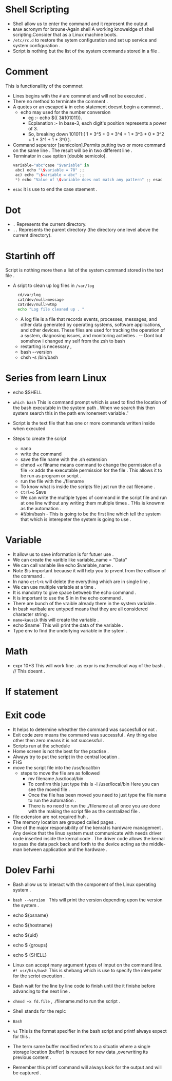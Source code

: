 # Shell Scripting 
 -  Shell allow us to enter the command and it represent the output
 - `BASH` acronym for broune-Again shell
 A working knoweldge of shell scripting.Consider that as a Linux machine boots.
 - `/etc/rc.d` to restore the sytem configuration  and set up service and system configuration .
 - Script is nothing but the list of the system commands stored in a file .

  # Comment
  This is functionallity of the commnet  
- Lines begins with the `#` are commnet and will not be executed .
- There no method to terminate the comment .
-  A quotes or an escaped  # in echo statement doesnt begin a commnet .
    - echo may used for the number conversion 
        - eg :- echo $(( 3#101011)).
        -  Ecplanation :- In base-3, each digit's position represents a power of 3.
        - So, breaking down 101011:( 1 * 3^5 + 0 * 3^4 + 1 * 3^3 + 0 * 3^2 + 1 * 3^1 +  1 * 3^0 ).
 - Command seperator [semicolon].Permits putting two or more command on the same line . The result will be in two different line .
 - Terminator in `case` option [double semicolo].
   ```Rust
   variable="abc"case "$variable" in
    abc) echo "\$variable = 78" ;;
    ac) echo "\$variable = abc" ;;
    *) echo "Value of \$variable does not match any pattern" ;; esac
 - `esac` it is use to end the case staement .

  # Dot 

  - `.` Represents the current directory.
  - `..` Represents the parent directory (the directory one level above the current directory).
  
# Startinh off
Script is nothing more then a list of the system command stored in the text file .

- A sript to clean up log files in `/var/log`
   ```bash
     cd/var/log
     cat/dev/null>message
     cat/dev/null>wtmp
     echo "Log file cleaned up . "
   ```

  - A log file is a file that records events, processes, messages, and other data generated by operating systems, software applications, and other devices. These files are used for tracking the operation of a system, diagnosing issues, and monitoring activities .
  -- Dont but somehow i changed my self from the zsh to bash 
   - restarting is necessary ,
   - bash --version
   - chsh -s /bin/bash 
  
# Series from learn Linux 
- echo $SHELL
- `which bash` This is command prompt which is used to find the location of the bash executable in the system path . When we search this then system search this in the path environement variable .'

- Script is the text file that has one or more commands written inside when executed

- Steps to create the script 
  - nano
  - write the command 
  - save the file name with the .sh extension 
  - chmod +x filname means command to change the  permission of a file +x adds the executable permission for the file . This allows it to be run as program or script .
  - run the file with the ./filename 
  - To know what is inside the scripts file just run the cat filename .
  - `Ctrl+o` Save 
  - We can write the multiple types of command in the script file and run at one line without any writing them multiple times . THis is knownm as the automation .
  - #!/bin/bash - This is going to be the first line which tell the system that which is interepeter the system is going to use .
# Variable 
 - It allow us to save information is for futuer use .
 - We can create the varible like variable_name = "Data" 
 - We can call variable like echo $variable_name  .
 - Note $is important because it will help you to prvent from the collison of the command  .
 - In nano  `ctrl+k` will delete the everything  which are in single line .
 - We can use multiple variable at a time  .
 - It is mandotry to give space betweeb the echo  command  .
 - It is important to use the $ in in the echo command .
 - There are bunch of the vraible already there in the system variable .
 - In bash varibale are untyped means that they are all considered character string .
 - `name=kausik` this will create the variable .
 - echo $name` This will print the data of the variable .
 - Type env to find the underlying variable  in the sytem .
 # Math 
 - expr 10+3  This will work fine . as expr is mathematical way of the bash . // This doesnt  .
 # If statement 
 # Exit code
  - It helps to determine wheather the command was succesfull or not .
  - Exit code zero means the command was successful . Any thing else other then zero means it is not successful .
  - Scripts run at the schedule 
  - Home screen  is not the best for the practise .
  - Always try to put the script in the central location .
  - FHS  
  - move the script file into the /usr/local/bin 
    - steps to move the file are as followed 
      - mv filename /usr/local/bin 
      - To confirm this just type this ls -l /user/local/bin  Here you can see the moved file .
      - Once the file has been moved you need to just type the file name to run the automation .
      - There is no need to run the ./filename at all once you are done with the making the script file as the centralized file .
  - file extension are not required huh .
  - The memory location are grouped called pages .
  - One of the major responsibility of the kenral is hardware management . Any device that the linux system must communicate with needs driver code inserted inside the kernal code . The driver code allows the kernal to pass the data pack back and forth to the device acting as the middle-man between application and the hardware .
  # Dolev Farhi 
  - Bash allow us to interact with the component of the Linux operating system .
  - `bash --version ` This will print the version depending upon the version the system .
  - echo ${osname}
  - echo ${hostname}
  - echo ${uid}
  - echo $ {groups}
  - echo $ {SHELL}
  - Linux can accept many argument types of imput on the command line.
  `#! usr/bin/bash` This is shebang which is use to specify the interpeter for the scriot execution .
  - Bash wait for the line by line code  to finish until the it finishe before advancing to the next line .
  -  `chmod +x fd.file` , ./filename.md to run the script .
  - Shell stands for the replc 


- `Bash` 
- `%s` This is the format specifier in the bash script and printf always expect for this  .
- The term same buffer modified  refers to a situatin where  a single storage location (buffer) is resused for new data ,overwriting its previous content .
-  Remember this printf command will always  look for the output  and will be captured .